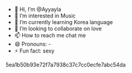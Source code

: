 - 👋 Hi, I’m @Ayyayla
- 👀 I’m interested in Music
- 🌱 I’m currently learning Korea language
- 💞️ I’m looking to collaborate on love
- 📫 How to reach me chat me
- 😄 Pronouns: -
- ⚡ Fun fact: sexy

<!---
Ayyayla/Ayyayla is a ✨ special ✨ repository because its `README.md` (this file) appears on your GitHub profile.
You can click the Preview link to take a look at your changes.
--->
5ea1b50b93e72f7a7938c37c7cc0ecfe7abc54da